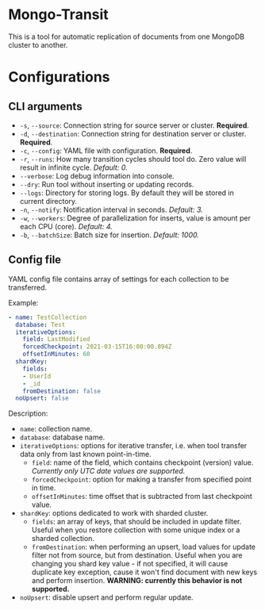 # Mongo-Transit
This is a tool for automatic replication of documents from one MongoDB cluster to another.

# Configurations

## CLI arguments

- `-s`, `--source`: Connection string for source server or cluster. **Required**.
- `-d`, `--destination`: Connection string for destination server or cluster. **Required**.
- `-c`, `--config`: YAML file with configuration. **Required**.
- `-r`, `--runs`: How many transition cycles should tool do. Zero value will result in infinite cycle. *Default: 0.*
- `--verbose`: Log debug information into console.
- `--dry`: Run tool without inserting or updating records.
- `--logs`: Directory for storing logs. By default they will be stored in current directory.
- `-n`, `--notify`: Notification interval in seconds. *Default: 3.*
- `-w`, `--workers`: Degree of parallelization for inserts, value is amount per each CPU (core). *Default: 4.*
- `-b`, `--batchSize`: Batch size for insertion. *Default: 1000.*

## Config file

YAML config file contains array of settings for each collection to be transferred.

Example:
```yaml
- name: TestCollection
  database: Test
  iterativeOptions:
    field: LastModified
    forcedCheckpoint: 2021-03-15T16:00:00.894Z
    offsetInMinutes: 60
  shardKey:
    fields:
    - UserId
    - _id
    fromDestination: false
  noUpsert: false
```

Description:
- `name`: collection name.
- `database`: database name.
- `iterativeOptions`: options for iterative transfer, i.e. when tool transfer data only from last known point-in-time.
    - `field`: name of the field, which contains checkpoint (version) value. *_Currently only UTC date values are supported._*
    - `forcedCheckpoint`: option for making a transfer from specified point in time.
    - `offsetInMinutes`: time offset that is subtracted from last checkpoint value.
- `shardKey`: options dedicated to work with sharded cluster.
  - `fields`: an array of keys, that should be included in update filter. Useful when you restore collection with some unique index or a sharded collection.
  - `fromDestination`: when performing an upsert, load values for update filter not from source, but from destination. Useful when you are changing you shard key value - if not specified, it will cause duplicate key exception, cause it won't find document with new keys and perform insertion. **WARNING: currently this behavior is not supported.**
- `noUpsert`: disable upsert and perform regular update.